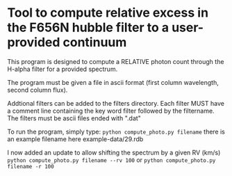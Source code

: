 # Tool to compute relative excess in the F656N hubble filter to a user-provided continuum

This program is designed to compute a RELATIVE photon count through 
the H-alpha filter for a provided spectrum.

The program must be given a file in ascii format (first column wavelength, second column flux).

Addtional filters can be added to the filters directory. 
Each filter MUST have a comment line containing the key word filter followed by the filtername.
The filters must be ascii files ended with ".dat"

To run the program, simply type:
`python compute_photo.py filename`
there is an example filename here example-data/29.rdb

I now added an update to allow shifting the spectrum by a given RV (km/s)
`python compute_photo.py filename --rv 100`
or
`python compute_photo.py filename -r 100`